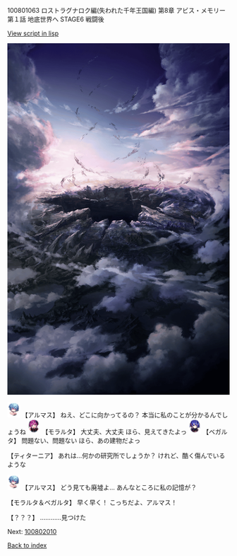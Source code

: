 100801063 ロストラグナロク編(失われた千年王国編) 第8章 アビス・メモリー 第１話 地底世界へ STAGE6 戦闘後

[View script in lisp](../scripts/100801063.txt)

![101_hole.png](../images/backgrounds/101_hole.png)

<img src="../images/units/3840001.png" alt="3840001.png" height="34"/>
【アルマス】
ねえ、どこに向かってるの？
本当に私のことが分かるんでしょうね

<img src="../images/units/3104011.png" alt="3104011.png" height="34"/>
【モラルタ】
大丈夫、大丈夫
ほら、見えてきたよっ

<img src="../images/units/3104111.png" alt="3104111.png" height="34"/>
【ベガルタ】
問題ない、問題ない
ほら、あの建物だよっ

【ティターニア】
あれは…何かの研究所でしょうか？
けれど、酷く傷んでいるような

<img src="../images/units/3840001.png" alt="3840001.png" height="34"/>
【アルマス】
どう見ても廃墟よ…
あんなところに私の記憶が？

【モラルタ＆ベガルタ】
早く早く！
こっちだよ、アルマス！

【？？？】
…………見つけた

Next: [100802010](100802010.md)

[Back to index](index.md)
